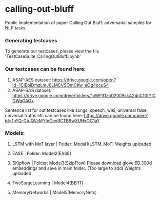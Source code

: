 # calling-out-bluff

Public Implementation of paper Calling Out Bluff: adversarial samples for NLP tasks.

### Generating testcases ###
To generate our testcases, please view the file 'TestCaseSuite_CallingOutBluff.ipynb'

### Our testcases can be found here:
1. ASAP-AES dataset: https://drive.google.com/open?id=1CIEpiDmzLmJ6LMCVSOmCKw_eOg4ocuS4
2. ASAP-SAS dataset: https://drive.google.com/drive/folders/1oWP31zo02009skA24nC10tYlCGWqOAOx

Sentence list for out testcases like songs, speech, wiki, universal false, universal truths etc can be found here: 
https://drive.google.com/open?id=1hYQ-GtuQVcMYIeGcvBCTB6wXUHxOC1aY

### Models: 

1. LSTM with MoT layer | Folder: Model1(LSTM_MoT)
Weights uploaded

2. EASE | Folder: Model2(EASE)

3. SKipflow | Folder: Model3(SkipFlow)
Please download glove.6B.300d embeddings and save in main folder. (Too large to add)
Weights uploaded

4. TwoStageLearning | Model4(BERT)

5. MemoryNetworks | Model5(MemoryNets)

